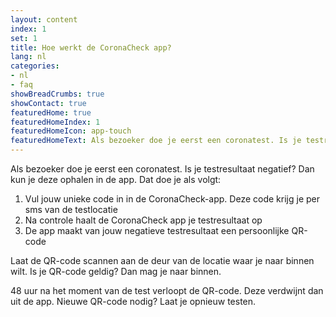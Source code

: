 ```yaml
---
layout: content
index: 1
set: 1
title: Hoe werkt de CoronaCheck app?
lang: nl
categories:
- nl
- faq
showBreadCrumbs: true
showContact: true
featuredHome: true
featuredHomeIndex: 1
featuredHomeIcon: app-touch
featuredHomeText: Als bezoeker doe je eerst een coronatest. Is je testresultaat negatief? Dan kun je deze ophalen in de app.
---
```

Als bezoeker doe je eerst een coronatest. Is je testresultaat negatief? Dan kun je deze ophalen in de app. Dat doe je als volgt:

1. Vul jouw unieke code in in de CoronaCheck-app. Deze code krijg je per sms van de testlocatie 
2. Na controle haalt de CoronaCheck app je testresultaat op
3. De app maakt van jouw negatieve testresultaat een persoonlijke QR-code

Laat de QR-code scannen aan de deur van de locatie waar je naar binnen wilt. Is je QR-code geldig? Dan mag je naar binnen.

48 uur na het moment van de test verloopt de QR-code. Deze verdwijnt dan uit de app. Nieuwe QR-code nodig? Laat je opnieuw testen.
